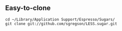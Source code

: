 ## Easy-to-clone

```
cd ~/Library/Application Support/Espresso/Sugars/
git clone git://github.com/sgregson/LESS.sugar.git
```
